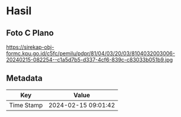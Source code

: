 # Hasil

## Foto C Plano

https://sirekap-obj-formc.kpu.go.id/c5fc/pemilu/pdpr/81/04/03/20/03/8104032003006-20240215-082254--c1a5d7b5-d337-4cf6-839c-c83033b051b9.jpg


## Metadata

| Key        | Value               |
| ---------- | ------------------- |
| Time Stamp | 2024-02-15 09:01:42 |



